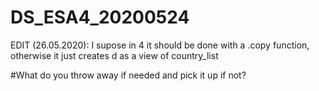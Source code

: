 # DS_ESA4_20200524

EDIT (26.05.2020): I supose in 4 it should be done with a .copy function, otherwise it just creates d as a view of country_list


#What do you throw away if needed and pick it up if not?
